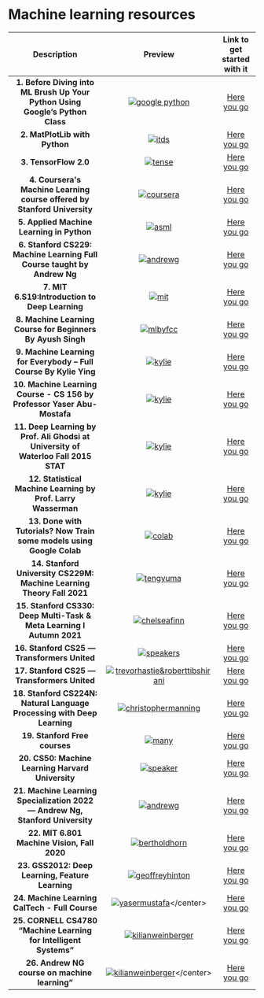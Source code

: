 # Machine learning resources

|                                    Description                                     |                                                                                                                                                        Preview                                                                                                                                                        |                                                                                      Link to get started with it                                                                                      |
| :--------------------------------------------------------------------------------: | :-------------------------------------------------------------------------------------------------------------------------------------------------------------------------------------------------------------------------------------------------------------------------------------------------------------------: | :---------------------------------------------------------------------------------------------------------------------------------------------------------------------------------------------------: |
|   **1. Before Diving into ML Brush Up Your Python Using Google’s Python Class**    |                                                                                  <center> [![google python](https://i.ytimg.com/vi/wgYbksLbaqU/mqdefault.jpg "google python")](https://developers.google.com/edu/python/) </center>                                                                                   |                                                                       [Here you go](https://developers.google.com/edu/python/)                                                                        |
|                           **2. MatPlotLib with Python**                            |                                                                                  <center> [![itds](https://i.ytimg.com/vi/Y5x8xvDnLXk/mqdefault.jpg "itds")](https://www.udemy.com/course/matplotlib-with-python/ "itds") </center>                                                                                   |                                                                  [Here you go](https://www.udemy.com/course/matplotlib-with-python/)                                                                  |
|                               **3. TensorFlow 2.0**                                |                                                                             <center> [![tense](https://i.ytimg.com/vi/tPYj3fFJGjk/mqdefault.jpg "tense")](https://www.freecodecamp.org/news/massive-tensorflow-2-0-free-course) </center>                                                                             |                                                          [Here you go](https://www.freecodecamp.org/news/massive-tensorflow-2-0-free-course)                                                          |
|      **4. Coursera's Machine Learning course offered by Stanford University**      |                                                                                     <center> [![coursera](https://i.ytimg.com/vi/4nsdARJGzJ0/mqdefault.jpg "coursera")](https://www.coursera.org/learn/machine-learning)</center>                                                                                     |                                                                    [Here you go](https://www.coursera.org/learn/machine-learning)                                                                     |
|                     **5. Applied Machine Learning in Python**                      |                                                                                     <center> [![asml](https://i.ytimg.com/vi/hkagmGAu74Y/mqdefault.jpg "asml")](https://www.coursera.org/learn/python-machine-learning)</center>                                                                                      |                                                                 [Here you go](https://www.coursera.org/learn/python-machine-learning)                                                                 |
|      **6. Stanford CS229: Machine Learning Full Course taught by Andrew Ng**       |                                                                         <center> [![andrewg](https://i.ytimg.com/vi/jGwO_UgTS7I/mqdefault.jpg "andrewg ")](https://www.youtube.com/playlist?list=PLoROMvodv4rMiGQp3WXShtMGgzqpfVfbU)</center>                                                                         |                                                        [Here you go](https://www.youtube.com/playlist?list=PLoROMvodv4rMiGQp3WXShtMGgzqpfVfbU)                                                        |
|                   **7. MIT 6.S19:Introduction to Deep Learning**                   |                                                                             <center> [![mit](https://i.ytimg.com/vi/7sB052Pz0sQ/mqdefault.jpg "mit")](https://www.youtube.com/playlist?list=PLtBw6njQRU-rwp5__7C0oIVt26ZgjG9NI)</center>                                                                              |                                                        [Here you go](https://www.youtube.com/playlist?list=PLtBw6njQRU-rwp5__7C0oIVt26ZgjG9NI)                                                        |
|            **8. Machine Learning Course for Beginners By Ayush Singh**             |                                                                          <center> [![mlbyfcc](https://i.ytimg.com/vi/NWONeJKn6kc/mqdefault.jpg "mlbyfcc")](https://www.youtube.com/watch?v=NWONeJKn6kc&ab_channel=freeCodeCamp.org)</center>                                                                          |                                                        [Here you go](https://www.youtube.com/watch?v=NWONeJKn6kc&ab_channel=freeCodeCamp.org)                                                         |
|         **9. Machine Learning for Everybody – Full Course By Kylie Ying**          |                                                                            <center> [![kylie](https://i.ytimg.com/vi/i_LwzRVP7bg/mqdefault.jpg "kylie")](https://www.youtube.com/watch?v=i_LwzRVP7bg&ab_channel=freeCodeCamp.org)</center>                                                                            |                                                        [Here you go](https://www.youtube.com/watch?v=i_LwzRVP7bg&ab_channel=freeCodeCamp.org)                                                         |
|      **10. Machine Learning Course - CS 156 by Professor Yaser Abu-Mostafa**       |                                                                                   <center> [![kylie](https://i.ytimg.com/vi/mbyG85GZ0PI/mqdefault.jpg "kylie")](https://www.youtube.com/playlist?list=PLD63A284B7615313A)</center>                                                                                    |                                                                [Here you go](https://www.youtube.com/playlist?list=PLD63A284B7615313A)                                                                |
| **11. Deep Learning by Prof. Ali Ghodsi at University of Waterloo Fall 2015 STAT** |                                                                           <center> [![kylie](https://i.ytimg.com/vi/fyAZszlPphs/mqdefault.jpg "kylie")](https://www.youtube.com/playlist?list=PLehuLRPyt1Hyi78UOkMPWCGRxGcA9NVOE)</center>                                                                            |                                                        [Here you go](https://www.youtube.com/playlist?list=PLehuLRPyt1Hyi78UOkMPWCGRxGcA9NVOE)                                                        |
|           **12. Statistical Machine Learning by Prof. Larry Wasserman**            |                                                                           <center> [![kylie](https://i.ytimg.com/vi/BmqPPHyKyR4/mqdefault.jpg "kylie")](https://www.youtube.com/playlist?list=PLjbUi5mgii6BWEUZf7He6nowWvGne_Y8r)</center>                                                                            |                                                        [Here you go](https://www.youtube.com/playlist?list=PLjbUi5mgii6BWEUZf7He6nowWvGne_Y8r)                                                        |
|       **13. Done with Tutorials? Now Train some models using Google Colab**        |                                                                                              <center> [![colab](https://i.ytimg.com/vi/FXBEW5YeD_E/mqdefault.jpg "colab")](https://colab.research.google.com/)</center>                                                                                               |                                                                           [Here you go](https://colab.research.google.com/)                                                                           |
|       **14. Stanford University CS229M: Machine Learning Theory Fall 2021**        |                                                                        <center> [![tengyuma](https://i.ytimg.com/vi/I-tmjGFaaBg/hqdefault.jpg)](https://www.youtube.com/watch?v=I-tmjGFaaBg&list=PLoROMvodv4rP8nAmISxFINlGKSK4rbLKh)</center>                                                                         |                                                  [Here you go](https://www.youtube.com/watch?v=I-tmjGFaaBg&list=PLoROMvodv4rP8nAmISxFINlGKSK4rbLKh)                                                   |
|       **15. Stanford CS330: Deep Multi-Task & Meta Learning I Autumn 2021**        |                                                                       <center> [![chelseafinn](https://i.ytimg.com/vi/dYmJd_fJLW0/hqdefault.jpg)](https://www.youtube.com/watch?v=dYmJd_fJLW0&list=PLoROMvodv4rMIJ-TvblAIkw28Wxi27B36)</center>                                                                       |                                                  [Here you go](https://www.youtube.com/watch?v=dYmJd_fJLW0&list=PLoROMvodv4rMIJ-TvblAIkw28Wxi27B36)                                                   |
|                    **16. Stanford CS25 — Transformers United**                     |                                                                        <center> [![speakers](https://i.ytimg.com/vi/P127jhj-8-Y/hqdefault.jpg)](https://www.youtube.com/watch?v=P127jhj-8-Y&list=PLoROMvodv4rNiJRchCzutFw5ItR_Z27CM)</center>                                                                         |                                                  [Here you go](https://www.youtube.com/watch?v=P127jhj-8-Y&list=PLoROMvodv4rNiJRchCzutFw5ItR_Z27CM)                                                   |
|                    **17. Stanford CS25 — Transformers United**                     |                                                              <center> [![trevorhastie&roberttibshirani](https://i.ytimg.com/vi/LvySJGj-88U/hqdefault.jpg)](https://www.youtube.com/watch?v=LvySJGj-88U&list=PLoROMvodv4rOzrYsAxzQyHb8n_RWNuS1e)</center>                                                              |                                                  [Here you go](https://www.youtube.com/watch?v=LvySJGj-88U&list=PLoROMvodv4rOzrYsAxzQyHb8n_RWNuS1e)                                                   |
|      **18. Stanford CS224N: Natural Language Processing with Deep Learning**       |                                                                 <center> [![christophermanning](https://i.ytimg.com/vi/rmVRLeJRkl4/hqdefault.jpg)](https://www.youtube.com/watch?v=rmVRLeJRkl4&list=PLoROMvodv4rOSH4v6133s9LFPRHjEmbmJ&t=5s)</center>                                                                 |                                                [Here you go](https://www.youtube.com/watch?v=rmVRLeJRkl4&list=PLoROMvodv4rOSH4v6133s9LFPRHjEmbmJ&t=5s)                                                |
|                           **19. Stanford Free courses**                            | <center> [![many](https://th.bing.com/th/id/OIP.z-oeYMwfL8w192v8ggQbVgHaE8?w=240&h=180&c=7&r=0&o=5&dpr=1.4&pid=1.7)](https://online.stanford.edu/explore?topics%5B1054%5D=1054&type=All&filter%5B0%5D=free_or_paid%3Afree&filter%5B1%5D=topic%3A1047&filter%5B2%5D=topic%3A1062&items_per_page=12&keywords=)</center> | [Here you go](https://online.stanford.edu/explore?topics%5B1054%5D=1054&type=All&filter%5B0%5D=free_or_paid%3Afree&filter%5B1%5D=topic%3A1047&filter%5B2%5D=topic%3A1062&items_per_page=12&keywords=) |
|                 **20. CS50: Machine Learning Harvard University**                  |                                                                         <center> [![speaker](https://i.ytimg.com/vi/LucW-p6zC5c/hqdefault.jpg)](https://www.youtube.com/watch?v=LucW-p6zC5c&list=PLev3wYDe24HJvAcOi8-CIcIBembBE70GF)</center>                                                                         |                                                  [Here you go](https://www.youtube.com/watch?v=LucW-p6zC5c&list=PLev3wYDe24HJvAcOi8-CIcIBembBE70GF)                                                   |
|   **21. Machine Learning Specialization 2022 — Andrew Ng, Stanford University**    |                                                                      <center> [![andrewg](https://i.ytimg.com/vi/y8JgiWcUnU8/hqdefault.jpg)](https://www.youtube.com/watch?v=y8JgiWcUnU8&list=PLxfEOJXRm7eZKJyovNH-lE3ooXTsOCvfC&t=2s)</center>                                                                       |                                                [Here you go](https://www.youtube.com/watch?v=y8JgiWcUnU8&list=PLxfEOJXRm7eZKJyovNH-lE3ooXTsOCvfC&t=2s)                                                |
|                    **22. MIT 6.801 Machine Vision, Fall 2020**                     |                                                                      <center> [![bertholdhorn](https://i.ytimg.com/vi/tY2gczObpfU/hqdefault.jpg)](https://www.youtube.com/watch?v=tY2gczObpfU&list=PLUl4u3cNGP63pfpS1gV5P9tDxxL_e4W8O)</center>                                                                       |                                                  [Here you go](https://www.youtube.com/watch?v=tY2gczObpfU&list=PLUl4u3cNGP63pfpS1gV5P9tDxxL_e4W8O)                                                   |
|                  **23. GSS2012: Deep Learning, Feature Learning**                  |                                                                   <center> [![geoffreyhinton](https://i.ytimg.com/vi/bO9nHq2AqbQ/hqdefault.jpg)](https://www.youtube.com/watch?v=GJdWESd543Y&list=PLHyI3Fbmv0SdzMHAy0aN59oYnLy5vyyTA&t=1s)</center>                                                                   |                                                [Here you go](https://www.youtube.com/watch?v=GJdWESd543Y&list=PLHyI3Fbmv0SdzMHAy0aN59oYnLy5vyyTA&t=1s)                                                |
|                   **24. Machine Learning CalTech - Full Course**                   |                                                                      <center> [![yasermustafa](https://i.ytimg.com/vi/1GMFTqjKyw8/hqdefault.jpg)](https://www.youtube.com/watch?v=1GMFTqjKyw8&list=PLH5_eZVldmtVQwk1HVnsnKHCBITntIjo_)</center>                                                                       |                                                  [Here you go](https://www.youtube.com/watch?v=1GMFTqjKyw8&list=PLH5_eZVldmtVQwk1HVnsnKHCBITntIjo_)                                                   |
|         **25. CORNELL CS4780 “Machine Learning for Intelligent Systems”**          |                                                                    <center> [![kilianweinberger](https://i.ytimg.com/vi/MrLPzBxG95I/hqdefault.jpg)](https://www.youtube.com/watch?v=MrLPzBxG95I&list=PLl8OlHZGYOQ7bkVbuRthEsaLr7bONzbXS)</center>                                                                     |                                                  [Here you go](https://www.youtube.com/watch?v=MrLPzBxG95I&list=PLl8OlHZGYOQ7bkVbuRthEsaLr7bONzbXS)                                                   |
|         **26. Andrew NG course on machine learning”**          |                                                                    <center> [![kilianweinberger](https://analyticsdrift.com/wp-content/uploads/2022/04/Andrew-Ng-Machine-learning-course-747x420.jpg)]([https://www.youtube.com/watch?v=MrLPzBxG95I&list=PLl8OlHZGYOQ7bkVbuRthEsaLr7bONzbXS](https://www.coursera.org/specializations/machine-learning-introduction))</center>                                                                     |                                                  [Here you go](https://www.coursera.org/specializations/machine-learning-introduction)                                                   |
